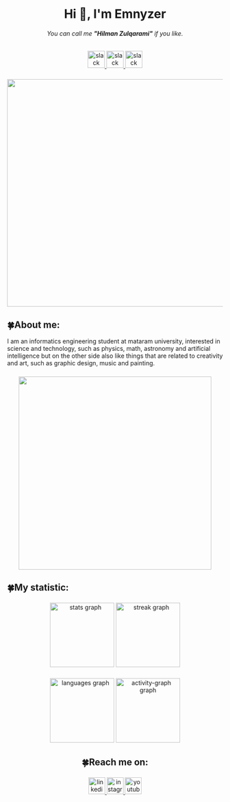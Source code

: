 <h1 align="center">Hi 👋, I'm Emnyzer</h1>
<h6 align="center">You can call me <b>"Hilman Zulqarami"</b> if you like.</h6>

###

<div align="center" >
  <a href="https://github.com/EMNYZER#about-me" target="_blank">
    <img src="https://img.shields.io/static/v1?message=About&logo=none&label=&color=00241b&logoColor=white&labelColor=&style=for-the-badge" height="40" alt="slack logo" />
  </a>
  <a href="https://github.com/EMNYZER#my-statistic" target="_blank">
    <img src="https://img.shields.io/static/v1?message=Statistic&logo=none&label=&color=00241b&logoColor=white&labelColor=&style=for-the-badge" height="40" alt="slack logo"  />
  </a>
  <a href="https://github.com/EMNYZER#reach-me-on" target="_blank">
    <img src="https://img.shields.io/static/v1?message=Social%20media&logo=none&label=&color=00241b&logoColor=white&labelColor=&style=for-the-badge" height="40" alt="slack logo"  />
  </a>
</div>

###

<div align="center" >
   <img height="530" src="https://i.pinimg.com/originals/06/e2/0f/06e20fac9ae6bd96981f8da9ee81d48f.gif"  />
</div>

###

<h2>🍀About me:</h2>
<p>I am an informatics engineering student at mataram university, interested in science and technology, such as physics, math, astronomy and artificial intelligence but on the other side also like things that are related to creativity and art, such as graphic design, music and painting.</p> 

###

<div align="center" >
   <img height="450" src="https://i.pinimg.com/originals/d1/02/d6/d102d6c1f5c4997c7b268b3eda173e86.gif"  />
</div>

###

<h2>🍀My statistic:</h2>

###

<div align="center">
  <img src="https://github-readme-stats.vercel.app/api?username=EMNYZER&hide_title=false&hide_rank=false&show_icons=true&include_all_commits=true&count_private=true&disable_animations=false&theme=gotham&locale=en&hide_border=false&order=1" height="150" alt="stats graph"  />
  <img src="https://streak-stats.demolab.com?user=EMNYZER&locale=en&mode=weekly&theme=gotham&hide_border=false&border_radius=5&date_format=j%20M%5B%20Y%5D&order=3" height="150" alt="streak graph"  />
</div>

###

<div align="center">
  <img src="https://github-readme-stats.vercel.app/api/top-langs?username=EMNYZER&locale=en&hide_title=false&layout=compact&card_width=320&langs_count=5&theme=gotham&hide_border=false&order=2" height="150" alt="languages graph"  />
  <img src="https://github-readme-activity-graph.vercel.app/graph?username=EMNYZER&radius=16&theme=gotham&area=true&order=5&hide_border=false&hide_title=false&custom_title=Constribution%20graph" height="150" alt="activity-graph graph"  />
</div>

###

<h2 align="center">🍀Reach me on:</h2>

###

<div align="center">
  <a href="https://www.linkedin.com/in/hilman-zulqarami-20192b188/" target="_blank">
    <img src="https://img.shields.io/static/v1?message=LinkedIn&logo=linkedin&label=&color=00241b&logoColor=white&labelColor=&style=for-the-badge" height="39" alt="linkedin logo"  />
  </a>
  <a href="https://www.instagram.com/emnyzer/?next=%2F" target="_blank">
    <img src="https://img.shields.io/static/v1?message=Instagram&logo=instagram&label=&color=00241b&logoColor=white&labelColor=&style=for-the-badge" height="39" alt="instagram logo"  />
  </a>
  <a href="https://www.youtube.com/channel/UCO44I2vXGJy4en48X6xGmjg" target="_blank">
    <img src="https://img.shields.io/static/v1?message=Youtube&logo=youtube&label=&color=00241b&logoColor=white&labelColor=&style=for-the-badge" height="39" alt="youtube logo"  />
  </a>
</div>

###
